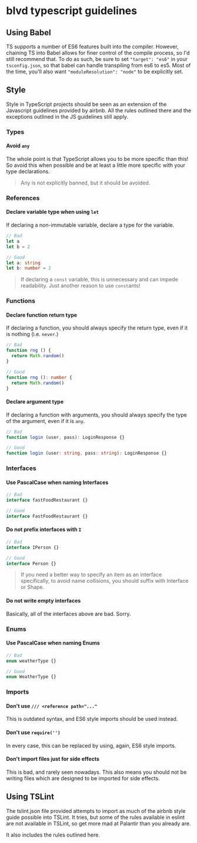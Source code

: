 # blvd typescript guidelines

## Using Babel

TS supports a number of ES6 features built into the compiler. However, chaining
TS into Babel allows for finer control of the compile process, so I'd still
recommend that. To do as such, be sure to set `"target": "es6"` in your
`tsconfig.json`, so that babel can handle transpiling from es6 to es5. Most of
the time, you'll also want `"moduleResolution": "node"` to be explicitly set.

## Style

Style in TypeScript projects should be seen as an extension of the Javascript
guidelines provided by airbnb. All the rules outlined there and the exceptions
outlined in the JS guidelines still apply.

### Types

#### Avoid `any`

The whole point is that TypeScript allows you to be more specific than this! So
avoid this when possible and be at least a little more specific with your type
declarations.

> Any is not explicitly banned, but it should be avoided.

### References

#### Declare variable type when using `let`

If declaring a non-immutable variable, declare a type for the variable.

```typescript
// Bad
let a
let b = 2

// Good
let a: string
let b: number = 2
```

> If declaring a `const` variable, this is unnecessary and can impede
readability. Just another reason to use `const`ants!

### Functions

#### Declare function return type

If declaring a function, you should always specify the return type, even if it
is nothing (i.e. `never`.)

```typescript
// Bad
function rng () {
  return Math.random()
}

// Good
function rng (): number {
  return Math.random()
}
```

#### Declare argument type

If declaring a function with arguments, you should always specify the type of
the argument, even if it is `any`.

```typescript
// Bad
function login (user, pass): LoginResponse {}

// Good
function login (user: string, pass: string): LoginResponse {}
```

### Interfaces

#### Use PascalCase when naming Interfaces

```typescript
// Bad
interface fastFoodRestaurant {}

// Good
interface FastFoodRestaurant {}
```

#### Do not prefix interfaces with `I`

```typescript
// Bad
interface IPerson {}

// Good
interface Person {}
```

> If you need a better way to specify an item as an interface specifically, to
avoid name collisions, you should suffix with Interface or Shape.

#### Do not write empty interfaces

Basically, all of the interfaces above are bad. Sorry.

### Enums

#### Use PascalCase when naming Enums

```typescript
// Bad
enum weatherType {}

// Good
enum WeatherType {}
```

### Imports

#### Don't use `/// <reference path="..."`

This is outdated syntax, and ES6 style imports should be used instead.

#### Don't use `require('')`

In every case, this can be replaced by using, again, ES6 style imports.

#### Don't import files just for side effects

This is bad, and rarely seen nowadays. This also means you should not be writing
files which are designed to be imported for side effects.

## Using TSLint

The tslint.json file provided attempts to import as much of the airbnb style
guide possible into TSLint. It tries, but some of the rules available in eslint
are not available in TSLint, so get more mad at Palantir than you already are.

It also includes the rules outlined here.
